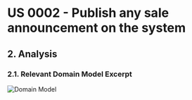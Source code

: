 # US 0002 - Publish any sale announcement on the system

## 2. Analysis

### 2.1. Relevant Domain Model Excerpt 

![Domain Model](svg/us007-domain-model.svg)

